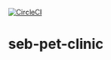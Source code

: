 [![CircleCI](https://circleci.com/gh/sabaxus/seb-pet-clinic/tree/main.svg?style=svg)](https://circleci.com/gh/sabaxus/seb-pet-clinic/tree/main)

# seb-pet-clinic
